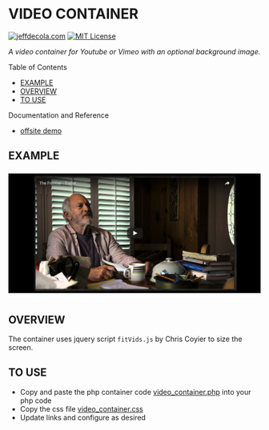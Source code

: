 # VIDEO CONTAINER

[![jeffdecola.com](https://img.shields.io/badge/website-jeffdecola.com-blue)](https://jeffdecola.com)
[![MIT License](https://img.shields.io/:license-mit-blue.svg)](https://jeffdecola.mit-license.org)

_A video container for Youtube or Vimeo with an optional background image._

Table of Contents

* [EXAMPLE](https://github.com/JeffDeCola/my-php-containers/tree/master/my-php-containers/visual/video_container#example)
* [OVERVIEW](https://github.com/JeffDeCola/my-php-containers/tree/master/my-php-containers/visual/video_container#overview)
* [TO USE](https://github.com/JeffDeCola/my-php-containers/tree/master/my-php-containers/visual/video_container#to-use)

Documentation and Reference

* [offsite demo](http://www.jeffdecola.com/my-php-containers/index.php?page=video_container)

## EXAMPLE

![IMAGE - video_container - IMAGE](../../../docs/pics/video_container_the_frontier.jpg)

## OVERVIEW

The container uses jquery script `fitVids.js` by Chris Coyier
to size the screen.

## TO USE

* Copy and paste the php container code
  [video_container.php](https://github.com/JeffDeCola/my-php-containers/blob/master/my-php-containers/visual/video_container/video_container.php)
  into your php code
* Copy the css file
  [video_container.css](https://github.com/JeffDeCola/my-php-containers/blob/master/my-php-containers/visual/video_container/css/video_container.css)
* Update links and configure as desired

